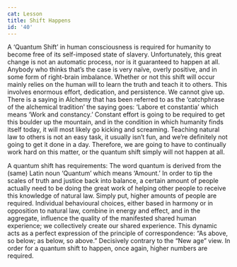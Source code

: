 ```yaml
---
cat: Lesson
title: Shift Happens
id: '40'
---
```


A ‘Quantum Shift’ in human consciousness is required for humanity to become free of its
self-imposed state of slavery. Unfortunately, this great change is not an automatic process, nor
is it guaranteed to happen at all. Anybody who thinks that’s the case is very naïve, overly
positive, and in some form of right-brain imbalance. Whether or not this shift will occur
mainly relies on the human will to learn the truth and teach it to others. This involves
enormous effort, dedication, and persistence. We cannot give up.
There is a saying in Alchemy that has been referred to as the ‘catchphrase of the alchemical
tradition’ the saying goes: ‘Labore et constantia’ which means ‘Work and constancy.’
Constant effort is going to be required to get this boulder up the mountain, and in the
condition in which humanity finds itself today, it will most likely go kicking and screaming.
Teaching natural law to others is not an easy task, it usually isn’t fun, and we’re definitely not
going to get it done in a day. Therefore, we are going to have to continually work hard on this
matter, or the quantum shift simply will not happen at all.

A quantum shift has requirements:
The word quantum is derived from the (same) Latin noun ‘Quantum’ which means ‘Amount.’
In order to tip the scales of truth and justice back into balance, a certain amount of people
actually need to be doing the great work of helping other people to receive this knowledge of
natural law. Simply put, higher amounts of people are required.
Individual behavioural choices, either based in harmony or in opposition to natural law,
combine in energy and effect, and in the aggregate, influence the quality of the manifested
shared human experience; we collectively create our shared experience. This dynamic acts as
a perfect expression of the principle of correspondence: “As above, so below; as below, so
above.” Decisively contrary to the “New age” view.
In order for a quantum shift to happen, once again, higher numbers are required.